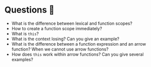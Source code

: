 # Questions 🤔

- What is the difference between lexical and function scopes?
- How to create a function scope immediately?
- What is `this`?
- What is the context losing? Can you give an example?
- What is the difference between a function expression and an arrow function? When we cannot use arrow functions?
- How does `this` work within arrow functions? Can you give several examples?
